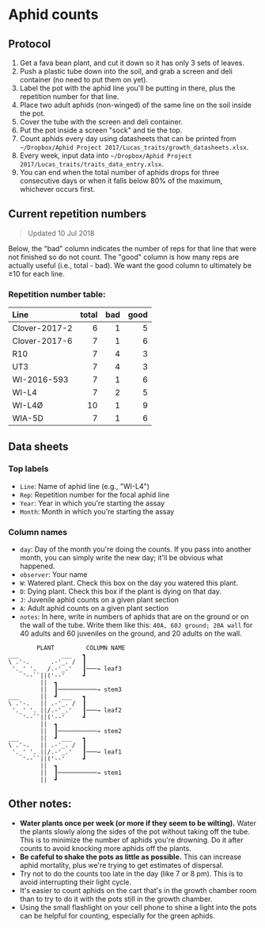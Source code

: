# Aphid counts

## Protocol

1. Get a fava bean plant, and cut it down so it has only 3
  sets of leaves.
2. Push a plastic tube down into the soil, and grab a screen and
  deli container (no need to put them on yet).
3. Label the pot with the aphid line you'll be putting in there, plus the
  repetition number for that line.
4. Place two adult aphids (non-winged) of the same line on the soil
  inside the pot.
5. Cover the tube with the screen and deli container.
6. Put the pot inside a screen "sock" and tie the top.
7. Count aphids every day using datasheets that can be printed from
   `~/Dropbox/Aphid Project 2017/Lucas_traits/growth_datasheets.xlsx`.
8. Every week, input data into
   `~/Dropbox/Aphid Project 2017/Lucas_traits/traits_data_entry.xlsx`.
9. You can end when the total number of aphids drops for three
  consecutive days or when it falls below 80% of the maximum,
  whichever occurs first.


## Current repetition numbers

> Updated 10 Jul 2018

Below, the "bad" column indicates the number of reps for that line that were
not finished so do not count.
The "good" column is how many reps are actually useful (i.e., total - bad).
We want the good column to ultimately be ≥10 for each line.

### Repetition number table:

|Line          | total | bad | good |
|:-------------|------:|----:|-----:|
|Clover-2017-2 |     6 |   1 |    5 |
|Clover-2017-6 |     7 |   1 |    6 |
|R10           |     7 |   4 |    3 |
|UT3           |     7 |   4 |    3 |
|WI-2016-593   |     7 |   1 |    6 |
|WI-L4         |     7 |   2 |    5 |
|WI-L4Ø        |    10 |   1 |    9 |
|WIA-5D        |     7 |   1 |    6 |




## Data sheets

### Top labels

- `Line`: Name of aphid line (e.g., "WI-L4")
- `Rep`: Repetition number for the focal aphid line
- `Year`: Year in which you're starting the assay
- `Month`: Month in which you're starting the assay

### Column names

- `day`: Day of the month you're doing the counts. If you pass into another month,
  you can simply write the new day; it'll be obvious what happened.
- `observer`: Your name
- `W`: Watered plant. Check this box on the day you watered this plant.
- `D`: Dying plant. Check this box if the plant is dying on that day.
- `J`: Juvenile aphid counts on a given plant section
- `A`: Adult aphid counts on a given plant section
- `notes`: In here, write in numbers of aphids that are on the ground or on the wall
  of the tube. Write them like this:
  `40A, 60J ground; 20A wall` for 40 adults and 60 juveniles on the ground,
  and 20 adults on the wall.


```
        PLANT         COLUMN NAME
___            ___   ┓
\ .'-.      .-'_. /  ┃
 '._' '.   /.-'_.'   ┃───→ leaf3
    '--``||('--'     ┛
         ||  ┓
         ||  ┃───────────→ stem3
___      ||  ┛ ___   ┓
\ .'-.   || .-'_. /  ┃
 '._' '. ||/.-'_.'   ┃───→ leaf2
    '--``||('--'     ┛
         ||  ┓
         ||  ┃───────────→ stem2
___      ||  ┛ ___   ┓
\ .'-.   || .-'_. /  ┃
 '._' '. ||/.-'_.'   ┃───→ leaf1
    '--``||('--'     ┛
         ||  ┓
         ||  ┃───────────→ stem1
         ||  ┛
```



## Other notes:

- __Water plants once per week (or more if they seem to be wilting).__
  Water the plants slowly along the sides of the pot without taking off the tube.
  This is to minimize the number of aphids you're drowning.
  Do it after counts to avoid knocking more aphids off the plants.
- __Be cafeful to shake the pots as little as possible.__
  This can increase aphid mortality, plus we're trying to get estimates of dispersal.
- Try not to do the counts too late in the day (like 7 or 8 pm). This is to avoid
  interrupting their light cycle.
- It's easier to count aphids on the cart that's in the growth chamber room than to try
  to do it with the pots still in the growth chamber.
- Using the small flashlight on your cell phone to shine a light into the pots can be
  helpful for counting, especially for the green aphids.
